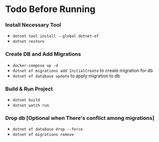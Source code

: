 # Todo Before Running
### Install Necessary Tool
- `dotnet tool install --global dotnet-ef`
- `dotnet restore`

### Create DB and Add Migrations
- `docker-compose up -d`
- `dotnet ef migrations add InitialCreate`   to create migration for db
- `dotnet ef database update`                to apply migration to db

### Build & Run Project
- `dotnet build`
- `dotnet watch run`

### Drop db [Optional when There's conflict among migrations]
- `dotnet ef database drop --force`
- `dotnet ef migrations remove`
